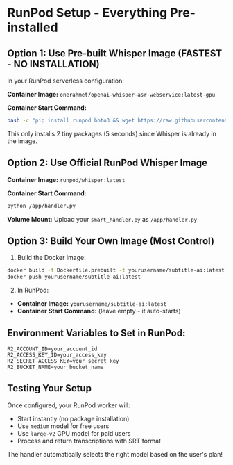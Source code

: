 # RunPod Setup - Everything Pre-installed

## Option 1: Use Pre-built Whisper Image (FASTEST - NO INSTALLATION)

In your RunPod serverless configuration:

**Container Image:** `onerahmet/openai-whisper-asr-webservice:latest-gpu`

**Container Start Command:**
```bash
bash -c "pip install runpod boto3 && wget https://raw.githubusercontent.com/baronglock/subtitle-ai-worker/main/smart_handler.py -O handler.py && python handler.py"
```

This only installs 2 tiny packages (5 seconds) since Whisper is already in the image.

## Option 2: Use Official RunPod Whisper Image

**Container Image:** `runpod/whisper:latest`

**Container Start Command:**
```bash
python /app/handler.py
```

**Volume Mount:** Upload your `smart_handler.py` as `/app/handler.py`

## Option 3: Build Your Own Image (Most Control)

1. Build the Docker image:
```bash
docker build -f Dockerfile.prebuilt -t yourusername/subtitle-ai:latest .
docker push yourusername/subtitle-ai:latest
```

2. In RunPod:
- **Container Image:** `yourusername/subtitle-ai:latest`
- **Container Start Command:** (leave empty - it auto-starts)

## Environment Variables to Set in RunPod:

```
R2_ACCOUNT_ID=your_account_id
R2_ACCESS_KEY_ID=your_access_key
R2_SECRET_ACCESS_KEY=your_secret_key
R2_BUCKET_NAME=your_bucket_name
```

## Testing Your Setup

Once configured, your RunPod worker will:
- Start instantly (no package installation)
- Use `medium` model for free users
- Use `large-v2` GPU model for paid users
- Process and return transcriptions with SRT format

The handler automatically selects the right model based on the user's plan!